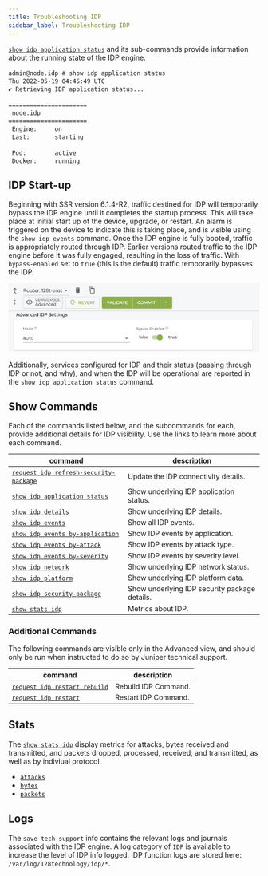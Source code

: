 ```yaml
---
title: Troubleshooting IDP
sidebar_label: Troubleshooting IDP
---
```


[`show idp application status`](cli_reference.md#show-idp-application-status) and its sub-commands provide information about the running state of the IDP engine.

```
admin@node.idp # show idp application status
Thu 2022-05-19 04:45:49 UTC
✔ Retrieving IDP application status...

======================
 node.idp
======================
 Engine:     on
 Last:       starting

 Pod:        active
 Docker:     running

```
## IDP Start-up

Beginning with SSR version 6.1.4-R2, traffic destined for IDP will temporarily bypass the IDP engine until it completes the startup process. This will take place at initial start up of the device, upgrade, or restart. An alarm is triggered on the device to indicate this is taking place, and is visible using the `show idp events` command. Once the IDP engine is fully booted, traffic is appropriately routed through IDP. Earlier versions routed traffic to the IDP engine before it was fully engaged, resulting in the loss of traffic. With `bypass-enabled` set to `true` (this is the default) traffic temporarily bypasses the IDP.

![Advanced IDP Setting](/img/adv-idp-settings.png) 

Additionally, services configured for IDP and their status (passing through IDP or not, and why), and when the IDP will be operational are reported in the `show idp application status` command.

## Show Commands

Each of the commands listed below, and the subcommands for each, provide additional details for IDP visibility. Use the links to learn more about each command.

| command | description |
| ------- | ----------- |
| [`request idp refresh-security-package`](cli_reference.md#request-idp-refresh-security-packages) | Update the IDP connectivity details. |
| [`show idp application status`](cli_reference.md#show-idp-application-status) | Show underlying IDP application status. |
| [`show idp details`](cli_reference.md#show-idp-details) | Show underlying IDP details. |
| [`show idp events`](cli_reference.md#show-idp-events) | Show all IDP events. |
| [`show idp events by-application`](cli_reference.md#show-idp-events-by-application) | Show IDP events by application. |
| [`show idp events by-attack`](cli_reference.md#show-idp-events-by-attack) | Show IDP events by attack type. |
| [`show idp events by-severity`](cli_reference.md#show-idp-events-by-severity) | Show IDP events by severity level. |
| [`show idp network`](cli_reference.md#show-idp-network) | Show underlying IDP network status. |
| [`show idp platform`](cli_reference.md#show-idp-platform) | Show underlying IDP platform data. |
| [`show idp security-package`](cli_reference.md#show-idp-security-package) | Show underlying IDP security package details. |
| [`show stats idp`](cli_stats_reference.md#show-stats-idp) | Metrics about IDP. |

### Additional Commands

The following commands are visible only in the Advanced view, and should only be run when instructed to do so by Juniper technical support.

| command | description |
| ------- | ----------- |
| [`request idp restart rebuild`](cli_reference.md#request-idp-rebuild) | Rebuild IDP Command. |
| [`request idp restart`](cli_reference.md#request-idp-restart) | Restart IDP Command. |

## Stats

The [`show stats idp`](cli_stats_reference.md#show-stats-idp) display metrics for attacks, bytes received and transmitted, and packets dropped, processed, received, and transmitted, as well as by indiviual protocol.

- [`attacks`](#show-stats-idp-attacks)
- [`bytes`](#show-stats-idp-bytes)
- [`packets`](#show-stats-idp-packets)

## Logs

The `save tech-support` info contains the relevant logs and journals associated with the IDP engine. A log category of `IDP` is available to increase the level of IDP info logged. IDP function logs are stored here: `/var/log/128technology/idp/*`.